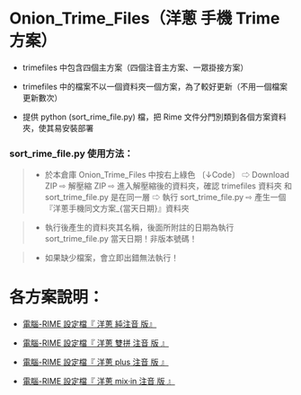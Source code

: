 # Onion_Trime_Files（洋蔥 手機 Trime 方案）

- trimefiles 中包含四個主方案（四個注音主方案、一眾掛接方案）

- trimefiles 中的檔案不以一個資料夾一個方案，為了較好更新（不用一個檔案更新數次）

- 提供 python (sort_rime_file.py) 檔，把 Rime 文件分門別類到各個方案資料夾，使其易安裝部署

### sort_rime_file.py 使用方法：
>- 於本倉庫 Onion_Trime_Files 中按右上綠色 〔↓Code〕 ⇨ Download ZIP ⇨ 解壓縮 ZIP ⇨ 進入解壓縮後的資料夾，確認 trimefiles 資料夾 和 sort_trime_file.py 是在同一層 ⇨ 執行 sort_trime_file.py ⇨ 產生一個『洋蔥手機同文方案_{當天日期}』資料夾

>- 執行後產生的資料夾其名稱，後面所附註的日期為執行 sort_trime_file.py 當天日期！非版本號碼！

>- 如果缺少檔案，會立即出錯無法執行！



# 各方案說明：

- [電腦-RIME 設定檔『 洋蔥 純注音 版』](https://deltazone.pixnet.net/blog/post/264319309)

- [電腦-RIME 設定檔『 洋蔥 雙拼 注音 版 』](https://deltazone.pixnet.net/blog/post/359775341)

- [電腦-RIME 設定檔『 洋蔥 plus 注音 版 』](https://deltazone.pixnet.net/blog/post/343650692)

- [電腦-RIME 設定檔『 洋蔥 mix‧in 注音 版 』](https://deltazone.pixnet.net/blog/post/347368709)

